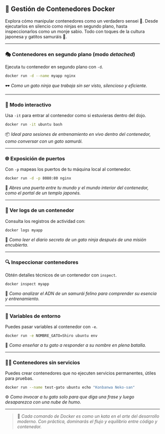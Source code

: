 ## 🐋 Gestión de Contenedores Docker

Explora cómo manipular contenedores como un verdadero sensei 🥷. Desde ejecutarlos en silencio como ninjas en segundo plano, hasta inspeccionarlos como un monje sabio. Todo con toques de la cultura japonesa y gatitos samuráis 🐾.

---

### 🎭 Contenedores en segundo plano (modo *detached*)

Ejecuta tu contenedor en segundo plano con `-d`.

```bash
docker run -d --name myapp nginx
```

🕶️ *Como un gato ninja que trabaja sin ser visto, silencioso y eficiente.*

---

### 💬 Modo interactivo

Usa `-it` para entrar al contenedor como si estuvieras dentro del dojo.

```bash
docker run -it ubuntu bash
```

📦 *Ideal para sesiones de entrenamiento en vivo dentro del contenedor, como conversar con un gato samurái.*

---

### 🌐 Exposición de puertos

Con `-p` mapeas los puertos de tu máquina local al contenedor.

```bash
docker run -d -p 8080:80 nginx
```

🚪 *Abres una puerta entre tu mundo y el mundo interior del contenedor, como el portal de un templo japonés.*

---

### 📜 Ver logs de un contenedor

Consulta los registros de actividad con:

```bash
docker logs myapp
```

📖 *Como leer el diario secreto de un gato ninja después de una misión encubierta.*

---

### 🔍 Inspeccionar contenedores

Obtén detalles técnicos de un contenedor con `inspect`.

```bash
docker inspect myapp
```

🧠 *Como analizar el ADN de un samurái felino para comprender su esencia y entrenamiento.*

---

### 🌱 Variables de entorno

Puedes pasar variables al contenedor con `-e`.

```bash
docker run -e NOMBRE_GATO=Shiro ubuntu env
```

🪷 *Como enseñar a tu gato a responder a su nombre en plena batalla.*

---

### 🧘‍♂️ Contenedores sin servicios

Puedes crear contenedores que no ejecuten servicios permanentes, útiles para pruebas.

```bash
docker run --name test-gato ubuntu echo "Konbanwa Neko-san"
```

⚙️ *Como invocar a tu gato solo para que diga una frase y luego desaparezca con una nube de humo.*

---

> 🧩 *Cada comando de Docker es como un kata en el arte del desarrollo moderno. Con práctica, dominarás el flujo y equilibrio entre código y contenedor.*


